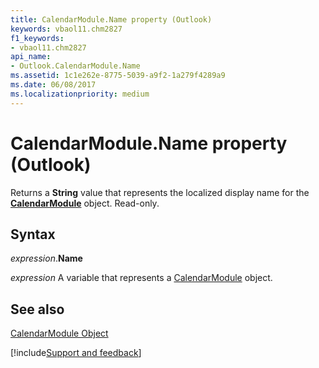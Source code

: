 ```yaml
---
title: CalendarModule.Name property (Outlook)
keywords: vbaol11.chm2827
f1_keywords:
- vbaol11.chm2827
api_name:
- Outlook.CalendarModule.Name
ms.assetid: 1c1e262e-8775-5039-a9f2-1a279f4289a9
ms.date: 06/08/2017
ms.localizationpriority: medium
---
```



# CalendarModule.Name property (Outlook)

Returns a **String** value that represents the localized display name for the **[CalendarModule](Outlook.CalendarModule.md)** object. Read-only.


## Syntax

_expression_.**Name**

_expression_ A variable that represents a [CalendarModule](Outlook.CalendarModule.md) object.


## See also


[CalendarModule Object](Outlook.CalendarModule.md)

[!include[Support and feedback](~/includes/feedback-boilerplate.md)]